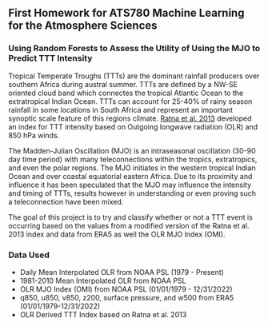 ## First Homework for ATS780 Machine Learning for the Atmosphere Sciences
### Using Random Forests to Assess the Utility of Using the MJO to Predict TTT Intensity


Tropical Temperate Troughs (TTTs) are the dominant rainfall producers over
southern Africa during austral summer. TTTs are defined by a NW-SE oriented
cloud band which connectes the tropical Atlantic Ocean to the extratropical
Indian Ocean. TTTs can account for 25-40% of rainy season rainfall
in some locations in South Africa and represent an important synoptic scale
feature of this regions climate. [Ratna et al. 2013](https://www.researchgate.net/profile/Satyaban-B-Ratna/publication/257411681_An_index_for_tropical_temperate_troughs_over_Southern_Africa/links/0c960532934d565482000000/An-index-for-tropical-temperate-troughs-over-Southern-Africa.pdf) developed an index for TTT
intensity based on Outgoing longwave radiation (OLR) and 850 hPa winds.

The Madden-Julian Oscillation (MJO) is an intraseasonal oscillation (30-90 day
time period) with many teleconnections within the tropics, extratropics, and
even the polar regions. The MJO initiates in the western tropical Indian Ocean
and over coastal equatorial eastern Africa. Due to its proximity and influence
it has been speculated that the MJO may influence the intensity and timing of
TTTs, results however in understanding or even proving such a teleconnection
have been mixed.

The goal of this project is to try and classify whether or not a TTT event is
occurring based on the values from a modified version of the Ratna et al. 2013
index and data from ERA5 as well the OLR MJO Index (OMI). 

### Data Used
- Daily Mean Interpolated OLR from NOAA PSL (1979 - Present)
- 1981-2010 Mean Interpolated OLR from NOAA PSL
- OLR MJO Index (OMI) from NOAA PSL (01/01/1979 - 12/31/2022)
- q850, u850, v850, z200, surface pressure, and w500 from ERA5 (01/01/1979-12/31/2022)
- OLR Derived TTT Index based on Ratna et al. 2013
